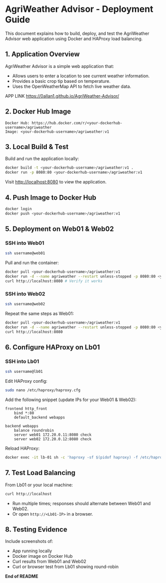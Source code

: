 # AgriWeather Advisor - Deployment Guide

This document explains how to build, deploy, and test the AgriWeather Advisor web application using Docker and HAProxy load balancing.

## 1. Application Overview

AgriWeather Advisor is a simple web application that:

* Allows users to enter a location to see current weather information.
* Provides a basic crop tip based on temperature.
* Uses the OpenWeatherMap API to fetch live weather data.

APP LINK  https://0allan1.github.io/AgriWeather-Advisor/

## 2. Docker Hub Image

```
Docker Hub: https://hub.docker.com/r/<your-dockerhub-username>/agriweather
Image: <your-dockerhub-username>/agriweather:v1
```

## 3. Local Build & Test

Build and run the application locally:

```bash
docker build -t <your-dockerhub-username>/agriweather:v1 .
docker run -p 8080:80 <your-dockerhub-username>/agriweather:v1
```

Visit [http://localhost:8080](http://localhost:8080) to view the application.

## 4. Push Image to Docker Hub

```bash
docker login
docker push <your-dockerhub-username>/agriweather:v1
```

## 5. Deployment on Web01 & Web02

### SSH into Web01

```bash
ssh username@web01
```

Pull and run the container:

```bash
docker pull <your-dockerhub-username>/agriweather:v1
docker run -d --name agriweather --restart unless-stopped -p 8080:80 <your-dockerhub-username>/agriweather:v1
curl http://localhost:8080 # Verify it works
```

### SSH into Web02

```bash
ssh username@web02
```

Repeat the same steps as Web01:

```bash
docker pull <your-dockerhub-username>/agriweather:v1
docker run -d --name agriweather --restart unless-stopped -p 8080:80 <your-dockerhub-username>/agriweather:v1
curl http://localhost:8080
```

## 6. Configure HAProxy on Lb01

### SSH into Lb01

```bash
ssh username@lb01
```

Edit HAProxy config:

```bash
sudo nano /etc/haproxy/haproxy.cfg
```

Add the following snippet (update IPs for your Web01 & Web02):

```
frontend http_front
    bind *:80
    default_backend webapps

backend webapps
    balance roundrobin
    server web01 172.20.0.11:8080 check
    server web02 172.20.0.12:8080 check
```

Reload HAProxy:

```bash
docker exec -it lb-01 sh -c 'haproxy -sf $(pidof haproxy) -f /etc/haproxy/haproxy.cfg'
```

## 7. Test Load Balancing

From Lb01 or your local machine:

```bash
curl http://localhost
```

* Run multiple times; responses should alternate between Web01 and Web02.
* Or open `http://<Lb01-IP>` in a browser.

## 8. Testing Evidence

Include screenshots of:

* App running locally
* Docker image on Docker Hub
* Curl results from Web01 and Web02
* Curl or browser test from Lb01 showing round-robin



**End of README**

